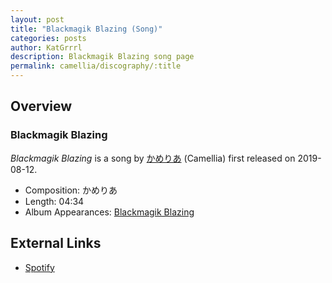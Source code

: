 ```yaml
---
layout: post
title: "Blackmagik Blazing (Song)"
categories: posts
author: KatGrrrl
description: Blackmagik Blazing song page
permalink: camellia/discography/:title
---
```


## Overview

### Blackmagik Blazing

*Blackmagik Blazing* is a song by [かめりあ](/camellia) (Camellia) first released on 2019-08-12.

* Composition: かめりあ
* Length: 04:34
* Album Appearances: [Blackmagik Blazing](<{% link postsInclude/_posts/camellia/albums/Blackmagik-Blazing/2023-12-21-Blackmagik-Blazing.md %}>)

## External Links

* [Spotify](https://open.spotify.com/track/7GxFuGtA1kJKPSsc8WLbrA?si=fa0dfef86a81451b)
